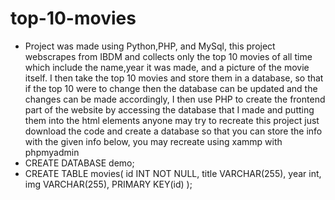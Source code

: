 # top-10-movies
- Project was made using Python,PHP, and MySql, this project webscrapes from IBDM and collects only the top 10 movies of all time which include the name,year it was made, and a picture of the movie itself. I then take the top 10 movies and store them in a database, so that if the top 10 were to change then the database can be updated and the changes can be made accordingly, I then use PHP to create the frontend part of the website by accessing the database that I made and putting them into the html elements
anyone may try to recreate this project just download the code and create a database so that you can store the info with the given info below, you may recreate using xammp with phpmyadmin
- CREATE DATABASE demo;
- CREATE TABLE movies(
	id INT NOT NULL,
	title VARCHAR(255),
	year int,
	img VARCHAR(255),
	PRIMARY KEY(id)
);
